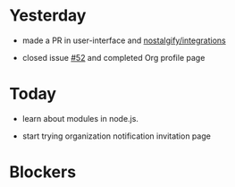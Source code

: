 # Yesterday

- made a PR in user-interface and [nostalgify/integrations](https://github.com/LockedUp-Coders/nostalgify/blob/master/.integrations)

- closed issue [#52](https://github.com/LockedUp-Coders/nostalgify/issues/52) and completed Org profile page

# Today

- learn about modules in node.js.

- start trying organization notification invitation page

# Blockers
